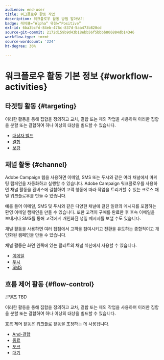 ```yaml
---
audience: end-user
title: 워크플로우 활동 작업
description: 워크플로우 활동 방법 알아보기
badge: 레이블=“Alpha” 유형=“Positive”
exl-id: 6ba3bcfd-84eb-476c-837d-5aa473b820cd
source-git-commit: 2172d159b9d43b18ebb56f5bbbb806884db14346
workflow-type: tm+mt
source-wordcount: '224'
ht-degree: 36%

---
```



# 워크플로우 활동 기본 정보 {#workflow-activities}

## 타겟팅 활동 {#targeting}

이러한 활동을 통해 집합을 정의하고 교차, 결합 또는 제외 작업을 사용하여 이러한 집합을 분할 또는 결합하여 하나 이상의 대상을 빌드할 수 있습니다.

* [대상자 빌드](build-audience.md)
* [결합](combine.md)
* [보강](enrichment.md)

## 채널 활동 {#channel}

Adobe Campaign 웹을 사용하면 이메일, SMS 또는 푸시와 같은 여러 채널에서 마케팅 캠페인을 자동화하고 실행할 수 있습니다. Adobe Campaign 워크플로우를 사용하면 채널 활동을 캔버스에 결합하여 고객 행동에 따라 작업을 트리거할 수 있는 크로스 채널 워크플로우를 만들 수 있습니다.

예를 들어 이메일, SMS 및 푸시와 같은 다양한 채널에 걸친 일련의 메시지를 포함하는 환영 이메일 캠페인을 만들 수 있습니다. 또한 고객이 구매를 완료한 후 후속 이메일을 보내거나 SMS를 통해 고객에게 개인화된 생일 메시지를 보낼 수도 있습니다.

채널 활동을 사용하면 여러 접점에서 고객을 참여시키고 전환을 유도하는 종합적이고 개인화된 캠페인을 만들 수 있습니다.

채널 활동은 화면 왼쪽에 있는 팔레트의 채널 섹션에서 사용할 수 있습니다.

* [이메일](email.md)
* [푸시](push.md)
* [SMS](sms.md)

## 흐름 제어 활동 {#flow-control}

콘텐츠 TBD

<!--à reformuler-->이러한 활동을 통해 집합을 정의하고 교차, 결합 또는 제외 작업을 사용하여 이러한 집합을 분할 또는 결합하여 하나 이상의 대상을 빌드할 수 있습니다.

흐름 제어 활동은 워크플로 활동을 조정하는 데 사용됩니다.


* [And-결합](and-join.md)
* [종료](end.md)
* [포크](fork.md)
* [대기](wait.md)


<!--
## Data management activities {#data-management}

overview: what they're used for
which use case you can perform with them

list available activites + short description + ref to section
-->

